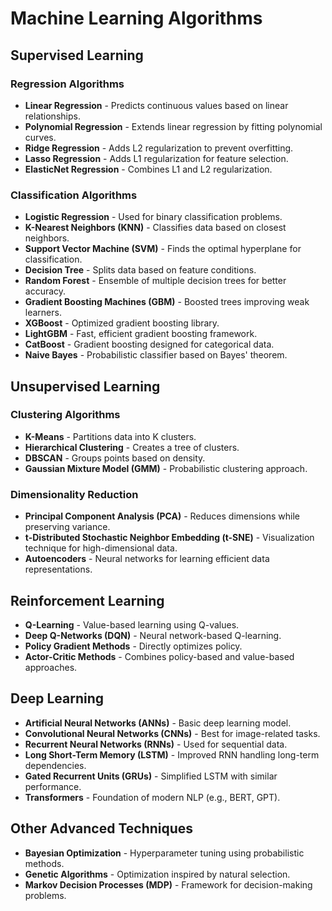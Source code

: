 # Machine Learning Algorithms

## Supervised Learning

### Regression Algorithms
- **Linear Regression** - Predicts continuous values based on linear relationships.
- **Polynomial Regression** - Extends linear regression by fitting polynomial curves.
- **Ridge Regression** - Adds L2 regularization to prevent overfitting.
- **Lasso Regression** - Adds L1 regularization for feature selection.
- **ElasticNet Regression** - Combines L1 and L2 regularization.

### Classification Algorithms
- **Logistic Regression** - Used for binary classification problems.
- **K-Nearest Neighbors (KNN)** - Classifies data based on closest neighbors.
- **Support Vector Machine (SVM)** - Finds the optimal hyperplane for classification.
- **Decision Tree** - Splits data based on feature conditions.
- **Random Forest** - Ensemble of multiple decision trees for better accuracy.
- **Gradient Boosting Machines (GBM)** - Boosted trees improving weak learners.
- **XGBoost** - Optimized gradient boosting library.
- **LightGBM** - Fast, efficient gradient boosting framework.
- **CatBoost** - Gradient boosting designed for categorical data.
- **Naive Bayes** - Probabilistic classifier based on Bayes' theorem.

## Unsupervised Learning

### Clustering Algorithms
- **K-Means** - Partitions data into K clusters.
- **Hierarchical Clustering** - Creates a tree of clusters.
- **DBSCAN** - Groups points based on density.
- **Gaussian Mixture Model (GMM)** - Probabilistic clustering approach.

### Dimensionality Reduction
- **Principal Component Analysis (PCA)** - Reduces dimensions while preserving variance.
- **t-Distributed Stochastic Neighbor Embedding (t-SNE)** - Visualization technique for high-dimensional data.
- **Autoencoders** - Neural networks for learning efficient data representations.

## Reinforcement Learning
- **Q-Learning** - Value-based learning using Q-values.
- **Deep Q-Networks (DQN)** - Neural network-based Q-learning.
- **Policy Gradient Methods** - Directly optimizes policy.
- **Actor-Critic Methods** - Combines policy-based and value-based approaches.

## Deep Learning
- **Artificial Neural Networks (ANNs)** - Basic deep learning model.
- **Convolutional Neural Networks (CNNs)** - Best for image-related tasks.
- **Recurrent Neural Networks (RNNs)** - Used for sequential data.
- **Long Short-Term Memory (LSTM)** - Improved RNN handling long-term dependencies.
- **Gated Recurrent Units (GRUs)** - Simplified LSTM with similar performance.
- **Transformers** - Foundation of modern NLP (e.g., BERT, GPT).

## Other Advanced Techniques
- **Bayesian Optimization** - Hyperparameter tuning using probabilistic methods.
- **Genetic Algorithms** - Optimization inspired by natural selection.
- **Markov Decision Processes (MDP)** - Framework for decision-making problems.


